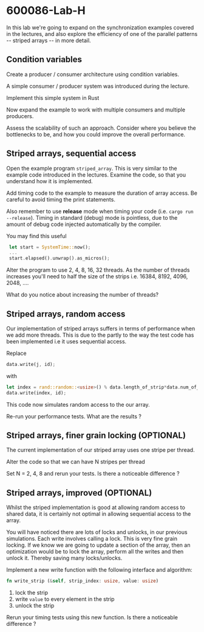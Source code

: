 # 600086-Lab-H

In this lab we're going to expand on the synchronization examples covered in the lectures, and also explore the efficiency of one of the parallel patterns -- striped arrays -- in more detail.

## Condition variables

Create a producer / consumer architecture using condition variables.

A simple consumer / producer system was introduced during the lecture.

Implement this simple system in Rust

Now expand the example to work with multiple consumers and multiple producers.

Assess the scalability of such an approach.  Consider where you believe the bottlenecks to be, and how you could improve the overall performance.

## Striped arrays, sequential access

Open the example program `striped_array`.  This is very similar to the example code introduced in the lectures.  Examine the code, so that you understand how it is implemented.

Add timing code to the example to measure the duration of array access.  Be careful to avoid timing the print statements.

Also remember to use **release** mode when timing your code (i.e. `cargo run --release`).  Timing in standard (debug) mode is pointless, due to the amount of debug code injected automatically by the compiler.

You may find this useful

```Rust
 let start = SystemTime::now();
 ...
 start.elapsed().unwrap().as_micros();
 ```

Alter the program to use 2, 4, 8, 16, 32 threads.  As the number of threads increases you'll need to half the size of the strips i.e. 16384, 8192, 4096, 2048, ....

What do you notice about increasing the number of threads?

## Striped arrays, random access

Our implementation of striped arrays suffers in terms of performance when we add more threads.  This is due to the partly to the way the test code has been implemented i.e it uses sequential access.  

Replace

```Rust
data.write(j, id);
```

with

```Rust
let index = rand::random::<usize>() % data.length_of_strip*data.num_of_strips;
data.write(index, id);
```

This code now simulates random access to the our array.

Re-run your performance tests.  What are the results ?

## Striped arrays, finer grain locking (OPTIONAL)

The current implementation of our striped array uses one stripe per thread.  

Alter the code so that we can have N stripes per thread

Set N = 2, 4, 8 and rerun your tests.  Is there a noticeable difference ?

## Striped arrays, improved (OPTIONAL)

Whilst the striped implementation is good at allowing random access to shared data, it is certainly not optimal in allowing sequential access to the array.

You will have noticed there are lots of locks and unlocks, in our previous simulations.  Each write involves calling a lock.  This is very fine grain locking.  If we know we are going to update a section of the array, then an optimization would be to lock the array, perform all the writes and then unlock it.  Thereby saving many locks/unlocks.

Implement a new write function with the following interface and algorithm:

```Rust
fn write_strip (&self, strip_index: usize, value: usize)
```

1. lock the strip
2. write `value` to every element in the strip
3. unlock the strip

Rerun your timing tests using this new function.  Is there a noticeable difference ?
